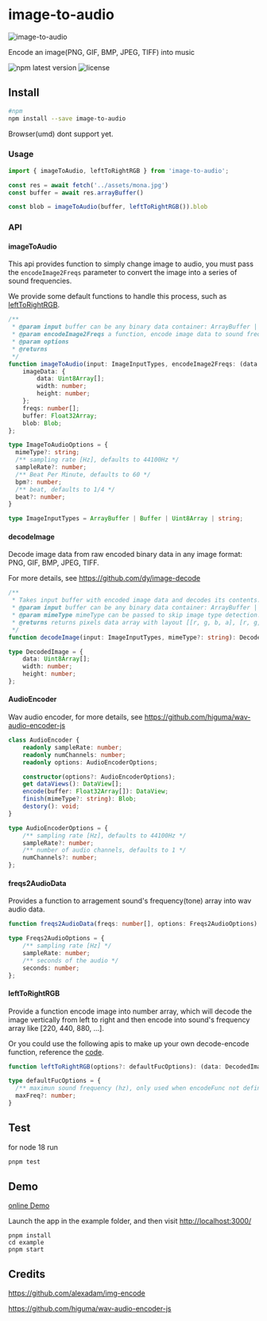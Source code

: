 # image-to-audio

![image-to-audio](https://s1.ax1x.com/2023/02/07/pSg4d2t.png)

Encode an image(PNG, GIF, BMP, JPEG, TIFF) into music

![npm latest version](https://img.shields.io/npm/v/image-to-audio.svg) ![license](https://img.shields.io/npm/l/image-to-audio)

## Install  

```bash
#npm
npm install --save image-to-audio
```

Browser(umd) dont support yet.

### Usage

```ts
import { imageToAudio, leftToRightRGB } from 'image-to-audio';

const res = await fetch('../assets/mona.jpg')
const buffer = await res.arrayBuffer()

const blob = imageToAudio(buffer, leftToRightRGB()).blob
```

### API

#### imageToAudio

This api provides function to simply change image to audio, you must pass the `encodeImage2Freqs` parameter to convert the image into a series of sound frequencies.

We provide some default functions to handle this process, such as [leftToRightRGB](#lefttorightrgb).

```ts
/**
 * @param input buffer can be any binary data container: ArrayBuffer | Buffer | Uint8Array | base64 string
 * @param encodeImage2Freqs a function, encode image data to sound frequency array
 * @param options
 * @returns
 */
function imageToAudio(input: ImageInputTypes, encodeImage2Freqs: (data: DecodedImage) => number[], options?: ImageToAudioOptions): {
    imageData: {
        data: Uint8Array[];
        width: number;
        height: number;
    };
    freqs: number[];
    buffer: Float32Array;
    blob: Blob;
};

type ImageToAudioOptions = {
  mimeType?: string;
  /** sampling rate [Hz], defaults to 44100Hz */
  sampleRate?: number;
  /** Beat Per Minute, defaults to 60 */
  bpm?: number;
  /** beat, defaults to 1/4 */
  beat?: number;
}

type ImageInputTypes = ArrayBuffer | Buffer | Uint8Array | string;
```

#### decodeImage

Decode image data from raw encoded binary data in any image format: PNG, GIF, BMP, JPEG, TIFF.

For more details, see <https://github.com/dy/image-decode>

```ts
/**
 * Takes input buffer with encoded image data and decodes its contents. 
 * @param input buffer can be any binary data container: ArrayBuffer | Buffer | Uint8Array | base64 string
 * @param mimeType mimeType can be passed to skip image type detection.
 * @returns returns pixels data array with layout [[r, g, b, a], [r, g, b, a], ...]
 */
function decodeImage(input: ImageInputTypes, mimeType?: string): DecodedImage;

type DecodedImage = {
    data: Uint8Array[];
    width: number;
    height: number;
};
```

#### AudioEncoder

Wav audio encoder, for more details, see <https://github.com/higuma/wav-audio-encoder-js>

```ts
class AudioEncoder {
    readonly sampleRate: number;
    readonly numChannels: number;
    readonly options: AudioEncoderOptions;

    constructor(options?: AudioEncoderOptions);
    get dataViews(): DataView[];
    encode(buffer: Float32Array[]): DataView;
    finish(mimeType?: string): Blob;
    destory(): void;
}

type AudioEncoderOptions = {
    /** sampling rate [Hz], defaults to 44100Hz */
    sampleRate?: number;
    /** number of audio channels, defaults to 1 */
    numChannels?: number;
};
```

#### freqs2AudioData

Provides a function to arragement sound's frequency(tone) array into wav audio data.

```ts
function freqs2AudioData(freqs: number[], options: Freqs2AudioOptions): Float32Array;

type Freqs2AudioOptions = {
    /** sampling rate [Hz] */
    sampleRate: number;
    /** seconds of the audio */
    seconds: number;
};
```

#### leftToRightRGB

Provide a function encode image into number array, which will decode the image vertically from left to right and then encode into sound's frequency array like [220, 440, 880, ...].

Or you could use the following apis to make up your own decode-encode function, reference the [code](./src/encodeImage2Freqs/leftToRightRGB.ts).

```ts
function leftToRightRGB(options?: defaultFucOptions): (data: DecodedImage) => number[];

type defaultFucOptions = {
  /** maximun sound frequency (hz), only used when encodeFunc not defined, defaults to 20000 */
  maxFreq?: number;
}
```

## Test

for node 18 run

```bash
pnpm test
```

## Demo

[online Demo](https://image-to-audio.vercel.app/)

Launch the app in the example folder, and then visit <http://localhost:3000/>

```node
pnpm install
cd example
pnpm start
```

## Credits

<https://github.com/alexadam/img-encode>

<https://github.com/higuma/wav-audio-encoder-js>
